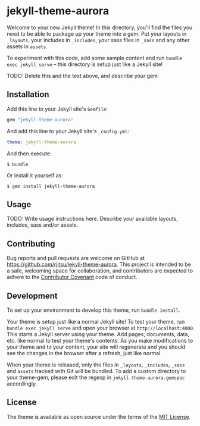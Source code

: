 # jekyll-theme-aurora

Welcome to your new Jekyll theme! In this directory, you'll find the files you need to be able to package up your theme into a gem. Put your layouts in `_layouts`, your includes in `_includes`, your sass files in `_sass` and any other assets in `assets`.

To experiment with this code, add some sample content and run `bundle exec jekyll serve` – this directory is setup just like a Jekyll site!

TODO: Delete this and the text above, and describe your gem


## Installation

Add this line to your Jekyll site's `Gemfile`:

```ruby
gem "jekyll-theme-aurora"
```

And add this line to your Jekyll site's `_config.yml`:

```yaml
theme: jekyll-theme-aurora
```

And then execute:

    $ bundle

Or install it yourself as:

    $ gem install jekyll-theme-aurora

## Usage

TODO: Write usage instructions here. Describe your available layouts, includes, sass and/or assets.

## Contributing

Bug reports and pull requests are welcome on GitHub at https://github.com/rjitsu/jekyll-theme-aurora. This project is intended to be a safe, welcoming space for collaboration, and contributors are expected to adhere to the [Contributor Covenant](http://contributor-covenant.org) code of conduct.

## Development

To set up your environment to develop this theme, run `bundle install`.

Your theme is setup just like a normal Jekyll site! To test your theme, run `bundle exec jekyll serve` and open your browser at `http://localhost:4000`. This starts a Jekyll server using your theme. Add pages, documents, data, etc. like normal to test your theme's contents. As you make modifications to your theme and to your content, your site will regenerate and you should see the changes in the browser after a refresh, just like normal.

When your theme is released, only the files in `_layouts`, `_includes`, `_sass` and `assets` tracked with Git will be bundled.
To add a custom directory to your theme-gem, please edit the regexp in `jekyll-theme-aurora.gemspec` accordingly.

## License

The theme is available as open source under the terms of the [MIT License](https://opensource.org/licenses/MIT).

